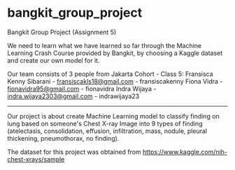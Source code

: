 # bangkit_group_project
Bangkit Group Project (Assignment 5)

We need to learn what we have learned so far through the Machine Learning Crash Course provided by Bangkit,
by choosing a Kaggle dataset and create our own model for it.

Our team consists of 3 people from Jakarta Cohort - Class 5:
Fransisca Kenny Sibarani - fransiscakls18@gmail.com - fransiscakenny
Fiona Vidra - fionavidra95@gmail.com - fionavidra
Indra Wijaya - indra.wijaya2303@gmail.com - indrawijaya23

________

Our project is about create Machine Learning model to classify finding on lung based on someone's Chest X-ray Image 
into 9 types of finding (atelectasis, consolidation, effusion, infiltration, mass, nodule, pleural thickening, pneumothorax, no finding).

The dataset for this project was obtained from https://www.kaggle.com/nih-chest-xrays/sample

